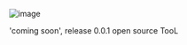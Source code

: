 ![image](https://github.com/0c001null/indra/assets/126085807/d1937b96-7239-41e3-b345-becb83fbe197)






    
'coming soon', release 0.0.1 open source TooL
